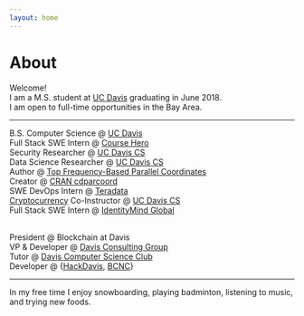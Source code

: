 ```yaml
---
layout: home
---
```

# About 

Welcome! <br>
I am a M.S. student at [UC Davis](https://www.ucdavis.edu/) graduating in June 2018. <br>
I am open to full-time opportunities in the Bay Area.

---

B.S. Computer Science @ [UC Davis](https://www.ucdavis.edu/)<br>
Full Stack SWE Intern @ [Course Hero](https://www.coursehero.com)<br>
Security Researcher @ [UC Davis CS](http://www.cs.ucdavis.edu)<br>
Data Science Researcher @ [UC Davis CS](http://www.cs.ucdavis.edu)<br>
Author @ [Top Frequency-Based Parallel Coordinates](https://arxiv.org/abs/1709.00665)<br>
Creator @ [CRAN cdparcoord](https://CRAN.R-project.org/package=cdparcoord)<br>
SWE DevOps Intern @ [Teradata](http://www.teradata.com/?LangType=1033)<br> 
[Cryptocurrency](http://rylanschaeffer.github.io/resources/198FCourseSyllabus.pdf) Co-Instructor @ [UC Davis CS](http://www.cs.ucdavis.edu)<br>
Full Stack SWE Intern @ [IdentityMind Global](https://www.identitymindglobal.com)<br><br>

President @ Blockchain at Davis<br>
VP &#38; Developer @ [Davis Consulting Group](http://davisconsultinggroup.org)<br>
Tutor @ [Davis Computer Science Club](https://daviscsclub.org/)<br>
Developer @ {[HackDavis](http://hackdavis.io/), [BCNC](https://bcnclub.org)}<br>

---

In my free time I enjoy snowboarding, playing badminton, listening to music, and trying new foods. 

